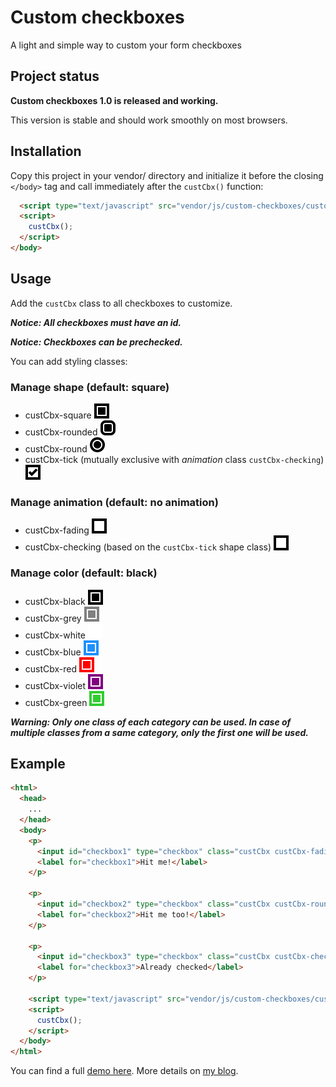# Custom checkboxes

A light and simple way to custom your form checkboxes

## Project status

**Custom checkboxes 1.0 is released and working.**

This version is stable and should work smoothly on most browsers.

## Installation

Copy this project in your vendor/ directory and initialize it before the closing `</body>` tag and call immediately after the `custCbx()` function:

``` html
  <script type="text/javascript" src="vendor/js/custom-checkboxes/customCheckboxes_1.0.min.js"></script>
  <script>
    custCbx();
  </script>
</body>
```

## Usage

Add the `custCbx` class to all checkboxes to customize.

***Notice: All checkboxes must have an id.***

***Notice: Checkboxes can be prechecked.***

You can add styling classes:

### Manage shape (default: square)
* custCbx-square ![custCbx-square](/example/custCbx-square.png?raw=true)
* custCbx-rounded ![custCbx-rounded](/example/custCbx-rounded.png?raw=true)
* custCbx-round ![custCbx-round](/example/custCbx-round.png?raw=true)
* custCbx-tick (mutually exclusive with *animation* class `custCbx-checking`) ![custCbx-tick](/example/custCbx-tick.png?raw=true)

### Manage animation (default: no animation)
* custCbx-fading ![custCbx-fading](/example/custCbx-fading.gif?raw=true)
* custCbx-checking (based on the `custCbx-tick` shape class) ![custCbx-checking](/example/custCbx-checking.gif?raw=true)

### Manage color (default: black)
* custCbx-black ![custCbx-black](/example/custCbx-black.png?raw=true)
* custCbx-grey ![custCbx-grey](/example/custCbx-grey.png?raw=true)
* custCbx-white ![custCbx-white](/example/custCbx-white.png?raw=true)
* custCbx-blue ![custCbx-blue](/example/custCbx-blue.png?raw=true)
* custCbx-red ![custCbx-red](/example/custCbx-red.png?raw=true)
* custCbx-violet ![custCbx-violet](/example/custCbx-violet.png?raw=true)
* custCbx-green ![custCbx-green](/example/custCbx-green.png?raw=true)

***Warning: Only one class of each category can be used. In case of multiple classes from a same category, only the first one will be used.***

## Example

``` html
<html>
  <head>
    ...
  </head>
  <body>
    <p>
      <input id="checkbox1" type="checkbox" class="custCbx custCbx-fading">
      <label for="checkbox1">Hit me!</label>
    </p>

    <p>
      <input id="checkbox2" type="checkbox" class="custCbx custCbx-round custCbx-red">
      <label for="checkbox2">Hit me too!</label>
    </p>

    <p>
      <input id="checkbox3" type="checkbox" class="custCbx custCbx-checking" checked>
      <label for="checkbox3">Already checked</label>
    </p>
    
    <script type="text/javascript" src="vendor/js/custom-checkboxes/customCheckboxes_1.0.min.js"></script>
    <script>
      custCbx();
    </script>
  </body>
</html>
```

You can find a full [demo here](). More details on [my blog](https://alx.design/article/14-custom-checkboxes).
